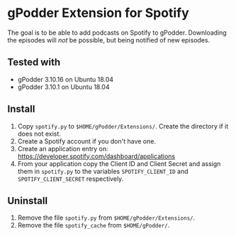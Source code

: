 # gPodder Extension for Spotify

The goal is to be able to add podcasts on Spotify to gPodder. Downloading the episodes will *not* be possible, but being notified of new episodes.


## Tested with

* gPodder 3.10.16 on Ubuntu 18.04
* gPodder 3.10.1 on Ubuntu 18.04


## Install

1. Copy `spotify.py` to `$HOME/gPodder/Extensions/`. Create the directory if it does not exist.
2. Create a Spotify account if you don't have one.
3. Create an application entry on: https://developer.spotify.com/dashboard/applications
4. From your application copy the Client ID and Client Secret and assign them in `spotify.py` to the variables `SPOTIFY_CLIENT_ID` and `SPOTIFY_CLIENT_SECRET` respectively.


## Uninstall

1. Remove the file `spotify.py` from `$HOME/gPodder/Extensions/`.
2. Remove the file `spotify_cache` from `$HOME/gPodder/`.

